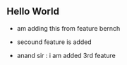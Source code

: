 ## Hello World
- am adding this from feature bernch

- secound feature is added

- anand sir : i am added 3rd feature